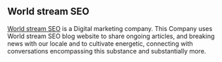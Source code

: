 ## World stream SEO

[World stream SEO](https://worldstreamseo.com/) is a Digital marketing company. This Company uses World stream SEO blog website to share ongoing articles, and breaking news with our locale and to cultivate energetic, connecting with conversations encompassing this substance and substantially more.

